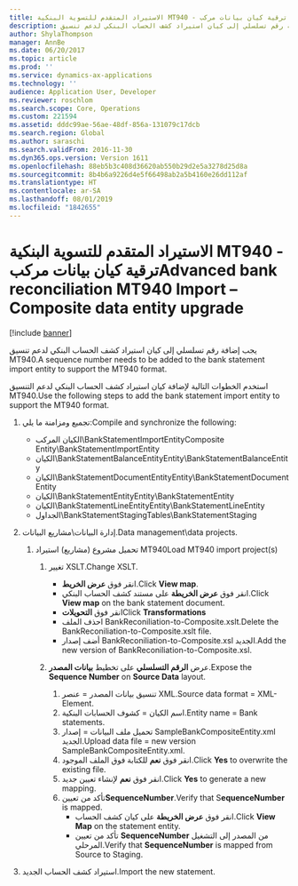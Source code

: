 ```yaml
---
title: الاستيراد المتقدم للتسوية البنكية MT940 - ترقية كيان بيانات مركب
description: يجب إضافة رقم تسلسلي إلى كيان استيراد كشف الحساب البنكي لدعم تنسيق MT940.
author: ShylaThompson
manager: AnnBe
ms.date: 06/20/2017
ms.topic: article
ms.prod: ''
ms.service: dynamics-ax-applications
ms.technology: ''
audience: Application User, Developer
ms.reviewer: roschlom
ms.search.scope: Core, Operations
ms.custom: 221594
ms.assetid: dddc99ae-56ae-48df-856a-131079c17dcb
ms.search.region: Global
ms.author: saraschi
ms.search.validFrom: 2016-11-30
ms.dyn365.ops.version: Version 1611
ms.openlocfilehash: 88eb5b3c408d36620ab550b29d2e5a3278d25d8a
ms.sourcegitcommit: 8b4b6a9226d4e5f66498ab2a5b4160e26dd112af
ms.translationtype: HT
ms.contentlocale: ar-SA
ms.lasthandoff: 08/01/2019
ms.locfileid: "1842655"
---
```

# <a name="advanced-bank-reconciliation-mt940-import--composite-data-entity-upgrade"></a><span data-ttu-id="80a82-103">الاستيراد المتقدم للتسوية البنكية MT940 - ترقية كيان بيانات مركب</span><span class="sxs-lookup"><span data-stu-id="80a82-103">Advanced bank reconciliation MT940 Import – Composite data entity upgrade</span></span>

[!include [banner](../includes/banner.md)]

<span data-ttu-id="80a82-104">يجب إضافة رقم تسلسلي إلى كيان استيراد كشف الحساب البنكي لدعم تنسيق MT940.</span><span class="sxs-lookup"><span data-stu-id="80a82-104">A sequence number needs to be added to the bank statement import entity to support the MT940 format.</span></span> 

<span data-ttu-id="80a82-105">استخدم الخطوات التالية لإضافة كيان استيراد كشف الحساب البنكي لدعم التنسيق MT940.</span><span class="sxs-lookup"><span data-stu-id="80a82-105">Use the following steps to add the bank statement import entity to support the MT940 format.</span></span>

1.  <span data-ttu-id="80a82-106">تجميع ومزامنة ما يلي:</span><span class="sxs-lookup"><span data-stu-id="80a82-106">Compile and synchronize the following:</span></span>
    -   <span data-ttu-id="80a82-107">الكيان المركب\\BankStatementImportEntity</span><span class="sxs-lookup"><span data-stu-id="80a82-107">Composite Entity\\BankStatementImportEntity</span></span>
    -   <span data-ttu-id="80a82-108">الكيان\\BankStatementBalanceEntity</span><span class="sxs-lookup"><span data-stu-id="80a82-108">Entity\\BankStatementBalanceEntity</span></span>
    -   <span data-ttu-id="80a82-109">الكيان\\BankStatementDocumentEntity</span><span class="sxs-lookup"><span data-stu-id="80a82-109">Entity\\BankStatementDocumentEntity</span></span>
    -   <span data-ttu-id="80a82-110">الكيان\\BankStatementEntity</span><span class="sxs-lookup"><span data-stu-id="80a82-110">Entity\\BankStatementEntity</span></span>
    -   <span data-ttu-id="80a82-111">الكيان\\BankStatementLineEntity</span><span class="sxs-lookup"><span data-stu-id="80a82-111">Entity\\BankStatementLineEntity</span></span>
    -   <span data-ttu-id="80a82-112">الجداول\\BankStatementStaging</span><span class="sxs-lookup"><span data-stu-id="80a82-112">Tables\\BankStatementStaging</span></span>

2.  <span data-ttu-id="80a82-113">إدارة البيانات\\مشاريع البيانات.</span><span class="sxs-lookup"><span data-stu-id="80a82-113">Data management\\data projects.</span></span>
    1.  <span data-ttu-id="80a82-114">تحميل مشروع (مشاريع) استيراد MT940</span><span class="sxs-lookup"><span data-stu-id="80a82-114">Load MT940 import project(s)</span></span>
        1.  <span data-ttu-id="80a82-115">تغيير XSLT.</span><span class="sxs-lookup"><span data-stu-id="80a82-115">Change XSLT.</span></span>
            -   <span data-ttu-id="80a82-116">انقر فوق **عرض الخريط**.</span><span class="sxs-lookup"><span data-stu-id="80a82-116">Click **View map**.</span></span>
            -   <span data-ttu-id="80a82-117">انقر فوق **عرض الخريطة** على مستند كشف الحساب البنكي.</span><span class="sxs-lookup"><span data-stu-id="80a82-117">Click **View map** on the bank statement document.</span></span>
            -   <span data-ttu-id="80a82-118">انقر فوق **التحويلات**</span><span class="sxs-lookup"><span data-stu-id="80a82-118">Click **Transformations**</span></span>
            -   <span data-ttu-id="80a82-119">احذف الملف BankReconiliation-to-Composite.xslt.</span><span class="sxs-lookup"><span data-stu-id="80a82-119">Delete the BankReconiliation-to-Composite.xslt file.</span></span>
            -   <span data-ttu-id="80a82-120">أضف إصدار BankReconiliation-to-Composite.xsl الجديد.</span><span class="sxs-lookup"><span data-stu-id="80a82-120">Add the new version of BankReconiliation-to-Composite.xsl.</span></span>

        2.  <span data-ttu-id="80a82-121">عرض **الرقم التسلسلي‬** على تخطيط **بيانات المصدر‬**.</span><span class="sxs-lookup"><span data-stu-id="80a82-121">Expose the **Sequence Number** on **Source Data** layout.</span></span>
            1.  <span data-ttu-id="80a82-122">تنسيق بيانات المصدر = عنصر XML.</span><span class="sxs-lookup"><span data-stu-id="80a82-122">Source data format = XML-Element.</span></span>
            2.  <span data-ttu-id="80a82-123">اسم الكيان = كشوف الحسابات البنكية.</span><span class="sxs-lookup"><span data-stu-id="80a82-123">Entity name = Bank statements.</span></span>
            3.  <span data-ttu-id="80a82-124">تحميل ملف البيانات = إصدار SampleBankCompositeEntity.xml الجديد.</span><span class="sxs-lookup"><span data-stu-id="80a82-124">Upload data file = new version SampleBankCompositeEntity.xml.</span></span>
            4.  <span data-ttu-id="80a82-125">انقر فوق **نعم** للكتابة فوق الملف الموجود.</span><span class="sxs-lookup"><span data-stu-id="80a82-125">Click **Yes** to overwrite the existing file.</span></span>
            5.  <span data-ttu-id="80a82-126">انقر فوق **نعم** لإنشاء تعيين جديد.</span><span class="sxs-lookup"><span data-stu-id="80a82-126">Click **Yes** to generate a new mapping.</span></span>
            6.  <span data-ttu-id="80a82-127">تأكد من تعيين**SequenceNumber**.</span><span class="sxs-lookup"><span data-stu-id="80a82-127">Verify that S**equenceNumber** is mapped.</span></span>
                -   <span data-ttu-id="80a82-128">انقر فوق **عرض الخريطة** على كيان كشف الحساب.</span><span class="sxs-lookup"><span data-stu-id="80a82-128">Click **View Map** on the statement entity.</span></span>
                -   <span data-ttu-id="80a82-129">تأكد من تعيين **SequenceNumber** من المصدر إلى التشغيل المرحلي‬.</span><span class="sxs-lookup"><span data-stu-id="80a82-129">Verify that **SequenceNumber** is mapped from Source to Staging.</span></span>

3.  <span data-ttu-id="80a82-130">استيراد كشف الحساب الجديد.</span><span class="sxs-lookup"><span data-stu-id="80a82-130">Import the new statement.</span></span>




